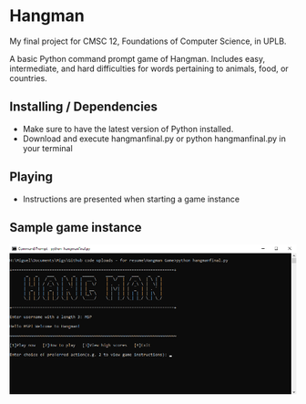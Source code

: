 # Hangman
My final project for CMSC 12, Foundations of Computer Science, in UPLB.

A basic Python command prompt game of Hangman. Includes easy, intermediate, and hard difficulties for words pertaining to animals, food, or countries.

## Installing / Dependencies
- Make sure to have the latest version of Python installed.
- Download and execute hangmanfinal.py or python hangmanfinal.py in your terminal

## Playing
- Instructions are presented when starting a game instance

## Sample game instance
![alt text](https://github.com/mspardinas/Hangman/blob/master/readme-img/hangman-cmd.png)
